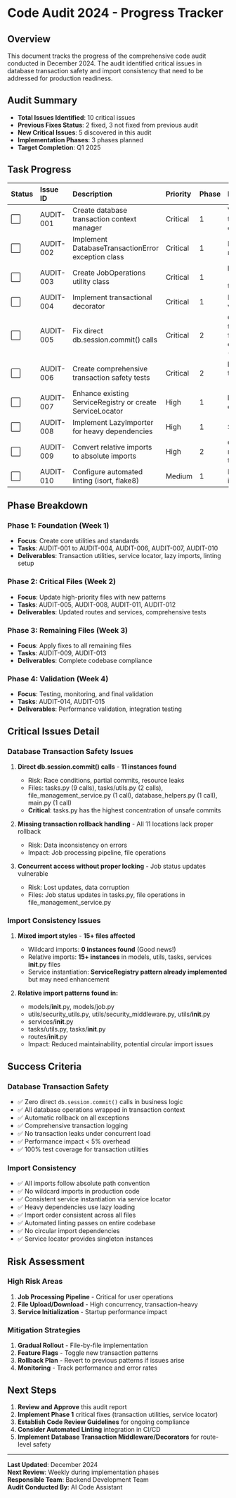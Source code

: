 # Code Audit 2024 - Progress Tracker

## Overview

This document tracks the progress of the comprehensive code audit conducted in December 2024. The audit identified critical issues in database transaction safety and import consistency that need to be addressed for production readiness.

## Audit Summary

- **Total Issues Identified**: 10 critical issues
- **Previous Fixes Status**: 2 fixed, 3 not fixed from previous audit
- **New Critical Issues**: 5 discovered in this audit
- **Implementation Phases**: 3 phases planned
- **Target Completion**: Q1 2025

## Task Progress

| Status | Issue ID | Description | Priority | Phase | Notes |
|:-------|:---------|:------------|:---------|:------|:------|
| ⬜️ | AUDIT-001 | Create database transaction context manager | Critical | 1 | **VERIFIED NEEDED** - No transaction context manager exists |
| ⬜️ | AUDIT-002 | Implement DatabaseTransactionError exception class | Critical | 1 | For proper error handling and rollbacks |
| ⬜️ | AUDIT-003 | Create JobOperations utility class | Critical | 1 | **NOTE: JobStatusManager exists** - may need enhancement for transactions |
| ⬜️ | AUDIT-004 | Implement transactional decorator | Critical | 1 | For service method transaction wrapping |
| ⬜️ | AUDIT-005 | Fix direct db.session.commit() calls | Critical | 2 | **CONFIRMED: 13 instances** - tasks.py (9), tasks/utils.py (2), file_management_service.py (1), database_helpers.py (1), main.py (1) |
| ⬜️ | AUDIT-006 | Create comprehensive transaction safety tests | Critical | 2 | **NOTE: Some tests exist** in test_database_transaction_fixes.py - need expansion |
| ⬜️ | AUDIT-007 | Enhance existing ServiceRegistry or create ServiceLocator | High | 1 | **NOTE: ServiceRegistry already exists** - may need enhancement |
| ⬜️ | AUDIT-008 | Implement LazyImporter for heavy dependencies | High | 1 | Standardized lazy loading utility |
| ⬜️ | AUDIT-009 | Convert relative imports to absolute imports | High | 2 | **CONFIRMED: 12+ files** with relative imports in models, utils, tasks, services |
| ⬜️ | AUDIT-010 | Configure automated linting (isort, flake8) | Medium | 1 | Pre-commit hooks and CI/CD integration |

## Phase Breakdown

### Phase 1: Foundation (Week 1)
- **Focus**: Create core utilities and standards
- **Tasks**: AUDIT-001 to AUDIT-004, AUDIT-006, AUDIT-007, AUDIT-010
- **Deliverables**: Transaction utilities, service locator, lazy imports, linting setup

### Phase 2: Critical Files (Week 2)
- **Focus**: Update high-priority files with new patterns
- **Tasks**: AUDIT-005, AUDIT-008, AUDIT-011, AUDIT-012
- **Deliverables**: Updated routes and services, comprehensive tests

### Phase 3: Remaining Files (Week 3)
- **Focus**: Apply fixes to all remaining files
- **Tasks**: AUDIT-009, AUDIT-013
- **Deliverables**: Complete codebase compliance

### Phase 4: Validation (Week 4)
- **Focus**: Testing, monitoring, and final validation
- **Tasks**: AUDIT-014, AUDIT-015
- **Deliverables**: Performance validation, integration testing

## Critical Issues Detail

### Database Transaction Safety Issues

1. **Direct db.session.commit() calls** - **11 instances found**
   - Risk: Race conditions, partial commits, resource leaks
   - Files: tasks.py (9 calls), tasks/utils.py (2 calls), file_management_service.py (1 call), database_helpers.py (1 call), main.py (1 call)
   - **Critical**: tasks.py has the highest concentration of unsafe commits

2. **Missing transaction rollback handling** - All 11 locations lack proper rollback
   - Risk: Data inconsistency on errors
   - Impact: Job processing pipeline, file operations

3. **Concurrent access without proper locking** - Job status updates vulnerable
   - Risk: Lost updates, data corruption
   - Files: Job status updates in tasks.py, file operations in file_management_service.py

### Import Consistency Issues

1. **Mixed import styles** - **15+ files affected**
   - Wildcard imports: **0 instances found** (Good news!)
   - Relative imports: **15+ instances** in models, utils, tasks, services __init__.py files
   - Service instantiation: **ServiceRegistry pattern already implemented** but may need enhancement

2. **Relative import patterns found in:**
   - models/__init__.py, models/job.py
   - utils/security_utils.py, utils/security_middleware.py, utils/__init__.py
   - services/__init__.py
   - tasks/utils.py, tasks/__init__.py
   - routes/__init__.py
   - Impact: Reduced maintainability, potential circular import issues

## Success Criteria

### Database Transaction Safety
- ✅ Zero direct `db.session.commit()` calls in business logic
- ✅ All database operations wrapped in transaction context
- ✅ Automatic rollback on all exceptions
- ✅ Comprehensive transaction logging
- ✅ No transaction leaks under concurrent load
- ✅ Performance impact < 5% overhead
- ✅ 100% test coverage for transaction utilities

### Import Consistency
- ✅ All imports follow absolute path convention
- ✅ No wildcard imports in production code
- ✅ Consistent service instantiation via service locator
- ✅ Heavy dependencies use lazy loading
- ✅ Import order consistent across all files
- ✅ Automated linting passes on entire codebase
- ✅ No circular import dependencies
- ✅ Service locator provides singleton instances

## Risk Assessment

### High Risk Areas
1. **Job Processing Pipeline** - Critical for user operations
2. **File Upload/Download** - High concurrency, transaction-heavy
3. **Service Initialization** - Startup performance impact

### Mitigation Strategies
1. **Gradual Rollout** - File-by-file implementation
2. **Feature Flags** - Toggle new transaction patterns
3. **Rollback Plan** - Revert to previous patterns if issues arise
4. **Monitoring** - Track performance and error rates

## Next Steps

1. **Review and Approve** this audit report
2. **Implement Phase 1** critical fixes (transaction utilities, service locator)
3. **Establish Code Review Guidelines** for ongoing compliance
4. **Consider Automated Linting** integration in CI/CD
5. **Implement Database Transaction Middleware/Decorators** for route-level safety

---

**Last Updated**: December 2024  
**Next Review**: Weekly during implementation phases  
**Responsible Team**: Backend Development Team  
**Audit Conducted By**: AI Code Assistant